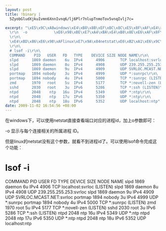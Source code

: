```yaml
--- 
layout: post
title: !binary |
  5ZyobGludXjkuIvmn6XnnIvnq6/lj6Plr7nlupTnmoTov5vnqIvlj7c=

excerpt: "\xE5\x9C\xA8windows\xE4\xB8\x8B\xEF\xBC\x8C\xE5\x8F\xAF\xE4\xBB\xA5\xE4\xBD\xBF\xE7\x94\xA8netstat\xE7\x9B\xB4\xE6\x8E\xA5\xE6\x9F\xA5\xE7\x9C\x8B\xE7\xAB\xAF\xE5\x8F\xA3\xE5\xAF\xB9\xE5\xBA\x94\xE7\x9A\x84\xE8\xBF\x9B\xE7\xA8\x8Bid\xEF\xBC\x8C\xE5\x8A\xA0\xE4\xB8\x8Ao\xE5\x8F\x82\xE6\x95\xB0\xE5\x8D\xB3\xE5\x8F\xAF\xEF\xBC\x9A\r\n\
  \r\n  -o            \xE6\x98\xBE\xE7\xA4\xBA\xE4\xB8\x8E\xE6\xAF\x8F\xE4\xB8\xAA\xE8\xBF\x9E\xE6\x8E\xA5\xE7\x9B\xB8\xE5\x85\xB3\xE7\x9A\x84\xE6\x89\x80\xE5\xB1\x9E\xE8\xBF\x9B\xE7\xA8\x8B ID\xE3\x80\x82\r\n\
  \r\n\
  \xE4\xBD\x86\xE6\x98\xAFlinux\xE7\x9A\x84netstat\xE6\xB2\xA1\xE6\x9C\x89\xE8\xBF\x99\xE4\xB8\xAA\xE5\x8F\x82\xE6\x95\xB0\xEF\xBC\x8C\xE5\xB0\xB1\xE7\x9C\x8B\xE4\xB8\x8D\xE5\x88\xB0\xE8\xBF\x9B\xE7\xA8\x8Bid\xE4\xBA\x86\xE3\x80\x82\xE5\x8F\xAF\xE4\xBB\xA5\xE4\xBD\xBF\xE7\x94\xA8lsof\xE5\x91\xBD\xE4\xBB\xA4\xE5\xAE\x8C\xE6\x88\x90\xE8\xBF\x99\xE4\xB8\xAA\xE5\x8A\x9F\xE8\x83\xBD\xEF\xBC\x9A\r\n\
  \r\n\
  # lsof -i\r\n\
  COMMAND    PID   USER   FD   TYPE    DEVICE SIZE NODE NAME\r\n\
  slpd      1869 daemon    6u  IPv4      4906       TCP localhost:svrloc (LISTEN)\r\n\
  slpd      1869 daemon    8u  IPv4      4908       UDP 239.255.255.253:svrloc\r\n\
  slpd      1869 daemon    9u  IPv4      4909       UDP SVRLOC.MCAST.NET:svrloc\r\n\
  portmap   1894 nobody    3u  IPv4      4999       UDP *:sunrpc\r\n\
  portmap   1894 nobody    4u  IPv4      5000       TCP *:sunrpc (LISTEN)\r\n\
  zmd       1970   root    5u  IPv4      5177       TCP *:novell-zen (LISTEN)\r\n\
  sshd      2030   root    3u  IPv6      5286       TCP *:ssh (LISTEN)\r\n\
  ntpd      2048    ntp   16u  IPv4      5349       UDP *:ntp\r\n\
  ntpd      2048    ntp   17u  IPv6      5350       UDP *:ntp\r\n\
  ntpd      2048    ntp   18u  IPv6      5352       UDP localhost:ntp"
date: 2009-11-02 16:54:56 +08:00
---
```

在windows下，可以使用netstat直接查看端口对应的进程id，加上o参数即可：

  -o            显示与每个连接相关的所属进程 ID。

但是linux的netstat没有这个参数，就看不到进程id了。可以使用lsof命令完成这个功能：

# lsof -i
COMMAND    PID   USER   FD   TYPE    DEVICE SIZE NODE NAME
slpd      1869 daemon    6u  IPv4      4906       TCP localhost:svrloc (LISTEN)
slpd      1869 daemon    8u  IPv4      4908       UDP 239.255.255.253:svrloc
slpd      1869 daemon    9u  IPv4      4909       UDP SVRLOC.MCAST.NET:svrloc
portmap   1894 nobody    3u  IPv4      4999       UDP *:sunrpc
portmap   1894 nobody    4u  IPv4      5000       TCP *:sunrpc (LISTEN)
zmd       1970   root    5u  IPv4      5177       TCP *:novell-zen (LISTEN)
sshd      2030   root    3u  IPv6      5286       TCP *:ssh (LISTEN)
ntpd      2048    ntp   16u  IPv4      5349       UDP *:ntp
ntpd      2048    ntp   17u  IPv6      5350       UDP *:ntp
ntpd      2048    ntp   18u  IPv6      5352       UDP localhost:ntp
